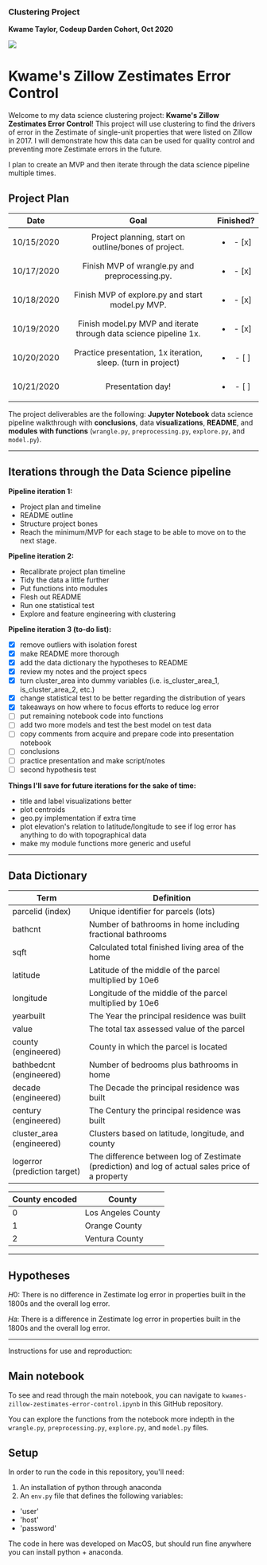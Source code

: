 ### Clustering Project
**Kwame Taylor, Codeup Darden Cohort, Oct 2020**

<img src="https://www.underconsideration.com/brandnew/archives/zillow_logo.png">

# Kwame's Zillow Zestimates Error Control

Welcome to my data science clustering project: **Kwame's Zillow Zestimates Error Control**! This project will use clustering to find the drivers of error in the Zestimate of single-unit properties that were listed on Zillow in 2017. I will demonstrate how this data can be used for quality control and preventing more Zestimate errors in the future.

I plan to create an MVP and then iterate through the data science pipeline multiple times.

## Project Plan

|    Date    |                                Goal                               |     Finished?     |
|:----------:|:-----------------------------------------------------------------:|:-----------------:|
| 10/15/2020 | Project planning, start on outline/bones of project.              |<ul><li>- [x] </li>
| 10/17/2020 | Finish MVP of wrangle.py and preprocessing.py.                    |<ul><li>- [x] </li>
| 10/18/2020 | Finish MVP of explore.py and start model.py MVP.                  |<ul><li>- [x] </li>
| 10/19/2020 | Finish model.py MVP and iterate through data science pipeline 1x. |<ul><li>- [x] </li>
| 10/20/2020 | Practice presentation, 1x iteration, sleep. (turn in project)     |<ul><li>- [ ] </li>
| 10/21/2020 | Presentation day!                                                 |<ul><li>- [ ] </li>

The project deliverables are the following: **Jupyter Notebook** data science pipeline walkthrough with **conclusions**, data **visualizations**, **README**, and **modules with functions** (```wrangle.py```, ```preprocessing.py```, ```explore.py```, and ```model.py```).

---

## Iterations through the Data Science pipeline

**Pipeline iteration 1:**
* Project plan and timeline
* README outline
* Structure project bones
* Reach the minimum/MVP for each stage to be able to move on to the next stage.

**Pipeline iteration 2:**
* Recalibrate project plan timeline
* Tidy the data a little further
* Put functions into modules
* Flesh out README
* Run one statistical test
* Explore and feature engineering with clustering

**Pipeline iteration 3 (to-do list):**
- [x] remove outliers with isolation forest
- [x] make README more thorough
- [x] add the data dictionary the hypotheses to README
- [x] review my notes and the project specs
- [x] turn cluster_area into dummy variables (i.e. is_cluster_area_1, is_cluster_area_2, etc.)
- [x] change statistical test to be better regarding the distribution of years
- [x] takeaways on how where to focus efforts to reduce log error
- [ ] put remaining notebook code into functions
- [ ] add two more models and test the best model on test data
- [ ] copy comments from acquire and prepare code into presentation notebook
- [ ] conclusions
- [ ] practice presentation and make script/notes
- [ ] second hypothesis test

**Things I'll save for future iterations for the sake of time:**
* title and label visualizations better
* plot centroids
* geo.py implementation if extra time
* plot elevation's relation to latitude/longitude to see if log error has anything to do with topographical data
* make my module functions more generic and useful

---

## Data Dictionary

| Term                         | Definition                                                                              |
|------------------------------|-----------------------------------------------------------------------------------------|
| parcelid (index)             | Unique identifier for parcels (lots)                                                    |
| bathcnt                      | Number of bathrooms in home including fractional bathrooms                              |
| sqft                         | Calculated total finished living area of the home                                       |
| latitude                     | Latitude of the middle of the parcel multiplied by 10e6                                 |
| longitude                    | Longitude of the middle of the parcel multiplied by 10e6                                |
| yearbuilt                    | The Year the principal residence was built                                              |
| value                        | The total tax assessed value of the parcel                                              |
| county (engineered)          | County in which the parcel is located                                                   |
| bathbedcnt (engineered)      | Number of bedrooms plus bathrooms in home                                               |
| decade (engineered)          | The Decade the principal residence was built                                            |
| century (engineered)         | The Century the principal residence was built                                           |
| cluster_area (engineered)    | Clusters based on latitude, longitude, and county                                       |
| logerror (prediction target) | The difference between log of Zestimate (prediction) and log of actual sales price of a property   |

| County encoded | County             |
|----------------|--------------------|
| 0              | Los Angeles County |
| 1              | Orange County      |
| 2              | Ventura County     |

---

## Hypotheses

𝐻0: There is no difference in Zestimate log error in properties built in the 1800s and the overall log error.

𝐻𝑎: There is a difference in Zestimate log error in properties built in the 1800s and the overall log error.

---

Instructions for use and reproduction:
## Main notebook
To see and read through the main notebook, you can navigate to ```kwames-zillow-zestimates-error-control.ipynb``` in this GitHub repository.

You can explore the functions from the notebook more indepth in the ```wrangle.py```, ```preprocessing.py```, ```explore.py```, and ```model.py``` files.

## Setup

In order to run the code in this repository, you'll need:

1. An installation of python through anaconda
2. An ```env.py``` file that defines the following variables:
  - 'user'
  - 'host'
  - 'password'

The code in here was developed on MacOS, but should run fine anywhere you can install python + anaconda.
